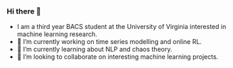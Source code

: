 ### Hi there 👋

- I am a third year BACS student at the University of Virginia interested in machine learning research.
- 🔭 I’m currently working on time series modelling and online RL.
- 🌱 I’m currently learning about NLP and chaos theory.
- 👯 I’m looking to collaborate on interesting machine learning projects.
<!--
**J-sandler/J-sandler** is a ✨ _special_ ✨ repository because its `README.md` (this file) appears on your GitHub profile.

Here are some ideas to get you started:

- 🔭 I’m currently working on ...
- 🌱 I’m currently learning ...
- 👯 I’m looking to collaborate on ...
- 🤔 I’m looking for help with ...
- 💬 Ask me about ...
- 📫 How to reach me: ...
- 😄 Pronouns: ...
- ⚡ Fun fact: ...
-->
